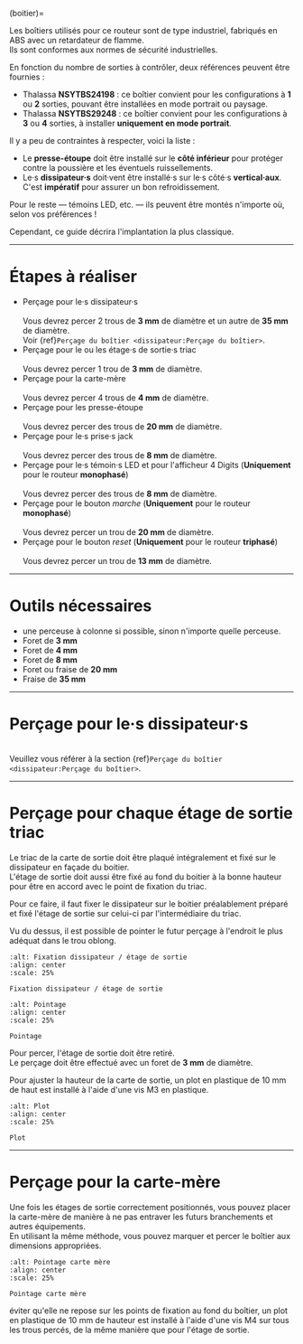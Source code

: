 (boitier)=

Les boîtiers utilisés pour ce routeur sont de type industriel, fabriqués en ABS avec un retardateur de flamme.<br />
Ils sont conformes aux normes de sécurité industrielles.

En fonction du nombre de sorties à contrôler, deux références peuvent être fournies :
- Thalassa **NSYTBS24198** : ce boîtier convient pour les configurations à **1** ou **2** sorties, pouvant être installées en mode portrait ou paysage.
- Thalassa **NSYTBS29248** : ce boîtier convient pour les configurations à **3** ou **4** sorties, à installer **uniquement en mode portrait**.

Il y a peu de contraintes à respecter, voici la liste :
- Le **presse-étoupe** doit être installé sur le **côté inférieur** pour protéger contre la poussière et les éventuels ruissellements.
- Le·s **dissipateur·s** doit·vent être installé·s sur le·s côté·s **vertical·aux**. C'est **impératif** pour assurer un bon refroidissement.

Pour le reste — témoins LED, etc. — ils peuvent être montés n'importe où, selon vos préférences !

Cependant, ce guide décrira l'implantation la plus classique.

---

# Étapes à réaliser

- Perçage pour le·s dissipateur·s<br />
<br />Vous devrez percer 2 trous de **3 mm** de diamètre et un autre de **35 mm** de diamètre.
<br />Voir {ref}`Perçage du boîtier <dissipateur:Perçage du boîtier>`.
- Perçage pour le ou les étage·s de sortie·s triac<br />
<br />Vous devrez percer 1 trou de **3 mm** de diamètre.
- Perçage pour la carte-mère<br />
<br />Vous devrez percer 4 trous de **4 mm** de diamètre.
- Perçage pour les presse-étoupe<br />
<br />Vous devrez percer des trous de **20 mm** de diamètre.
- Perçage pour le·s prise·s jack<br />
<br />Vous devrez percer des trous de **8 mm** de diamètre.
- Perçage pour le·s témoin·s LED et pour l'afficheur 4 Digits (**Uniquement** pour le routeur **monophasé**)<br />
<br />Vous devrez percer des trous de **8 mm** de diamètre.
- Perçage pour le bouton *marche* (**Uniquement** pour le routeur **monophasé**)<br />
<br />Vous devrez percer un trou de **20 mm** de diamètre.
- Perçage pour le bouton *reset* (**Uniquement** pour le routeur **triphasé**)<br />
<br />Vous devrez percer un trou de **13 mm** de diamètre.

---

# Outils nécessaires

- une perceuse à colonne si possible, sinon n'importe quelle perceuse.
- Foret de **3 mm**
- Foret de **4 mm**
- Foret de **8 mm**
- Foret ou fraise de **20 mm**
- Fraise de **35 mm**

---

# Perçage pour le·s dissipateur·s

<br />Veuillez vous référer à la section {ref}`Perçage du boîtier <dissipateur:Perçage du boîtier>`.

---

# Perçage pour chaque étage de sortie triac

Le triac de la carte de sortie doit être plaqué intégralement et fixé sur le dissipateur en façade du boitier.<br />
L'étage de sortie doit aussi être fixé au fond du boitier à la bonne hauteur pour être en accord avec le point de fixation du triac.

Pour ce faire, il faut fixer le dissipateur sur le boitier préalablement préparé et fixé l'étage de sortie sur celui-ci par l'intermédiaire du triac.

Vu du dessus, il est possible de pointer le futur perçage à l'endroit le plus adéquat dans le trou oblong.

```{figure} img/Et_Sortie_pointage_1.jpg
:alt: Fixation dissipateur / étage de sortie
:align: center
:scale: 25%

Fixation dissipateur / étage de sortie
```

```{figure} img/Pointage_ETsortie.jpg
:alt: Pointage
:align: center
:scale: 25%

Pointage
```

Pour percer, l'étage de sortie doit être retiré.<br />
Le perçage doit être effectué avec un foret de **3 mm** de diamètre.

Pour ajuster la hauteur de la carte de sortie, un plot en plastique de 10 mm de haut est installé à l'aide d'une vis M3 en plastique.

```{figure} img/Plot_ETsortie.png
:alt: Plot
:align: center
:scale: 25%

Plot
```

---

# Perçage pour la carte-mère

Une fois les étages de sortie correctement positionnés, vous pouvez placer la carte-mère de manière à ne pas entraver les futurs branchements et autres équipements.<br />
En utilisant la même méthode, vous pouvez marquer et percer le boîtier aux dimensions appropriées.

```{figure} img/IMP_CarteMere.png
:alt: Pointage carte mère
:align: center
:scale: 25%

Pointage carte mère
```

éviter qu'elle ne repose sur les points de fixation au fond du boîtier, un plot en plastique de 10 mm de hauteur est installé à l'aide d'une vis M4 sur tous les trous percés, de la même manière que pour l'étage de sortie.
